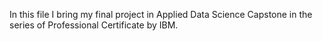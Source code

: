 In this file I bring my final project in Applied Data Science Capstone in the series of Professional Certificate by IBM.
